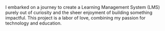 I embarked on a journey to create a Learning Management System (LMS) purely out of curiosity and the sheer enjoyment of building something impactful. This project is a labor of love, combining my passion for technology and education.
